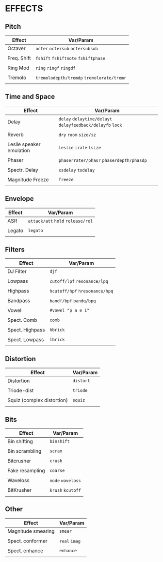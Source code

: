 # EFFECTS

## Pitch

| **Effect** | **Var/Param** |
|-------------|------|
| Octaver |`octer` `octersub` `octersubsub`|
| | |
| Freq. Shift | `fshift` `fshiftnote` `fshiftphase` |
| | |
| Ring Mod | `ring` `ringf` `ringdf` |
| | |
| Tremolo | `tremolodepth/tremdp` `tremolorate/tremr` |
| | |

## Time and Space

|**Effect** | **Var/Param** |
|-------------|------|
| Delay | `delay` `delaytime/delayt` `delayfeedback/delayfb` `lock`|
| | |
| Reverb | `dry` `room` `size/sz` |
| | |
| Leslie speaker emulation | `leslie` `lrate` `lsize` |
| | |
| Phaser | `phaserrater/phasr` `phaserdepth/phasdp` |
| | |
| Spectr. Delay | `xsdelay` `tsdelay` |
| | |
| Magnitude Freeze | `freeze` |
| | |

## Envelope

|**Effect** | **Var/Param** |
|-----|------|
| ASR   | `attack/att` `hold` `release/rel` |
| | |
| Legato | `legato` |
| | |

## Filters

|**Effect** | **Var/Param** |
|---|---|
| DJ Filter | `djf` |
| | |
| Lowpass | `cutoff/lpf` `resonance/lpq` |
| | |
| Highpass | `hcutoff/hpf` `hresonance/hpq` |
| | |
| Bandpass | `bandf/bpf` `bandq/bpq` |
| | |
| Vowel | `#vowel "p a e i"` |
| | |
| Spect. Comb | `comb` |
| | |
| Spect. Highpass | `hbrick` |
| | |
| Spect. Lowpass| `lbrick` |
| | |

## Distortion

|**Effect** | **Var/Param** |
|-----|------|
| Distortion | `distort` |
| | |
| Triode-dist | `triode` |
| | |
| Squiz (complex distortion) | `squiz` |
| | |

## Bits

|**Effect** | **Var/Param** |
|-----|------|
| Bin shifting | `binshift` |
| | |
| Bin scrambling | `scram` |
| | |
| Bitcrusher | `crush` |
| | |
| Fake resampling | `coarse` |
| | |
| Waveloss | `mode` `waveloss` |
| | |
| BitKrusher | `krush` `kcutoff` |
| | |

## Other

**Effect** | **Var/Param** |
|-----|------|
| Magnitude smearing | `smear` |
| | |
| Spect. conformer | `real` `imag` |
| | |
| Spect. enhance | `enhance` |
| | |
